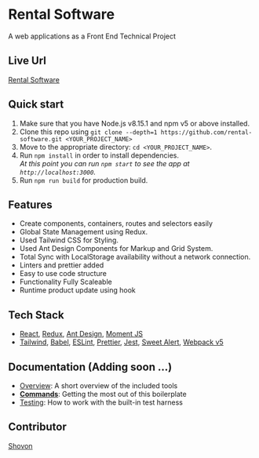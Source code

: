 

# Rental Software
A web applications as a Front End Technical Project
## Live Url
[Rental Software](https://lr-rental.netlify.app)

## Quick start

1.  Make sure that you have Node.js v8.15.1 and npm v5 or above installed.
2.  Clone this repo using `git clone --depth=1 https://github.com/rental-software.git <YOUR_PROJECT_NAME>`
3.  Move to the appropriate directory: `cd <YOUR_PROJECT_NAME>`.<br />
4.  Run `npm install` in order to install dependencies.<br />
    _At this point you can run `npm start` to see the app at `http://localhost:3000`._
5.  Run `npm run build` for production build.

## Features

- Create components, containers, routes and selectors easily
- Global State Management using Redux.
- Used Tailwind CSS for Styling.
- Used Ant Design Components for Markup and Grid System.
- Total Sync with LocalStorage availability without a network connection.
- Linters and prettier added
- Easy to use code structure
- Functionality Fully Scaleable 
- Runtime product update using hook

## Tech Stack

- [React](https://reactjs.org/), [Redux](https://react-redux.js.org/),
  [Ant Design](https://ant.design/), [Moment JS](https://momentjs.com/)
- [Tailwind](https://tailwindcss.com/), [Babel](https://babeljs.io/),
  [ESLint](https://eslint.org/), [Prettier](https://prettier.io/),
  [Jest](https://jestjs.io/), [Sweet Alert](https://sweetalert2.github.io/),
  [Webpack v5](https://webpack.js.org/)

## Documentation (Adding soon ...)

- [Overview](docs/overview.md): A short overview of the included tools
- [**Commands**](docs/commands.md): Getting the most out of this boilerplate
- [Testing](docs/testing.md): How to work with the built-in test harness

## Contributor
[Shovon](https://github.com/shovoncse)

